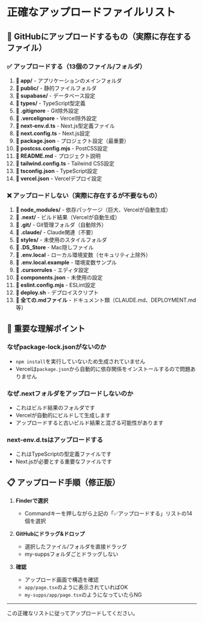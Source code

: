 # 正確なアップロードファイルリスト

## 📁 GitHubにアップロードするもの（実際に存在するファイル）

### ✅ アップロードする（13個のファイル/フォルダ）

1. **📁 app/** - アプリケーションのメインフォルダ
2. **📁 public/** - 静的ファイルフォルダ  
3. **📁 supabase/** - データベース設定
4. **📁 types/** - TypeScript型定義
5. **📄 .gitignore** - Git除外設定
6. **📄 .vercelignore** - Vercel除外設定
7. **📄 next-env.d.ts** - Next.js型定義ファイル
8. **📄 next.config.ts** - Next.js設定
9. **📄 package.json** - プロジェクト設定（最重要）
10. **📄 postcss.config.mjs** - PostCSS設定
11. **📄 README.md** - プロジェクト説明
12. **📄 tailwind.config.ts** - Tailwind CSS設定
13. **📄 tsconfig.json** - TypeScript設定
14. **📄 vercel.json** - Vercelデプロイ設定

### ❌ アップロードしない（実際に存在するが不要なもの）

1. **📁 node_modules/** - 依存パッケージ（巨大、Vercelが自動生成）
2. **📁 .next/** - ビルド結果（Vercelが自動生成）
3. **📁 .git/** - Git管理フォルダ（自動除外）
4. **📁 .claude/** - Claude関連（不要）
5. **📁 styles/** - 未使用のスタイルフォルダ
6. **📄 .DS_Store** - Mac隠しファイル
7. **📄 .env.local** - ローカル環境変数（セキュリティ上除外）
8. **📄 .env.local.example** - 環境変数サンプル
9. **📄 .cursorrules** - エディタ設定
10. **📄 components.json** - 未使用の設定
11. **📄 eslint.config.mjs** - ESLint設定
12. **📄 deploy.sh** - デプロイスクリプト
13. **📄 全ての.mdファイル** - ドキュメント類（CLAUDE.md、DEPLOYMENT.md等）

## 🎯 重要な理解ポイント

### なぜpackage-lock.jsonがないのか
- `npm install`を実行していないため生成されていません
- Vercelは`package.json`から自動的に依存関係をインストールするので問題ありません

### なぜ.nextフォルダをアップロードしないのか
- これはビルド結果のフォルダです
- Vercelが自動的にビルドして生成します
- アップロードすると古いビルド結果と混ざる可能性があります

### next-env.d.tsはアップロードする
- これはTypeScriptの型定義ファイルです
- Next.jsが必要とする重要なファイルです

## 📋 アップロード手順（修正版）

1. **Finderで選択**
   - Commandキーを押しながら上記の「✅アップロードする」リストの14個を選択

2. **GitHubにドラッグ&ドロップ**
   - 選択したファイル/フォルダを直接ドラッグ
   - my-suppsフォルダごとドラッグしない

3. **確認**
   - アップロード画面で構造を確認
   - `app/page.tsx`のように表示されていればOK
   - `my-supps/app/page.tsx`のようになっていたらNG

---

この正確なリストに従ってアップロードしてください。